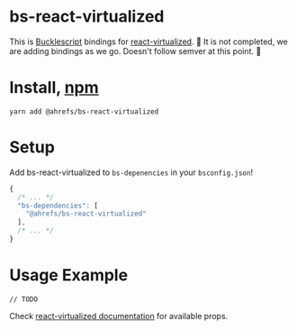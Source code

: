 # bs-react-virtualized

This is [Bucklescript](https://bucklescript.github.io/) bindings for [react-virtualized](https://github.com/bvaughn/react-virtualized).
🚧 It is not completed, we are adding bindings as we go. Doesn't follow semver at this point. 🚧

# Install, [npm](https://www.npmjs.com/package/@ahrefs/bs-react-virtualized)

```
yarn add @ahrefs/bs-react-virtualized
```

# Setup

Add bs-react-virtualized to `bs-depenencies` in your `bsconfig.json`!

```js
{
  /* ... */
  "bs-dependencies": [
    "@ahrefs/bs-react-virtualized"
  ],
  /* ... */
}
```

# Usage Example

```re
// TODO
```


Check [react-virtualized documentation](https://github.com/bvaughn/react-virtualized/tree/master/docs#documentation) for available props.
